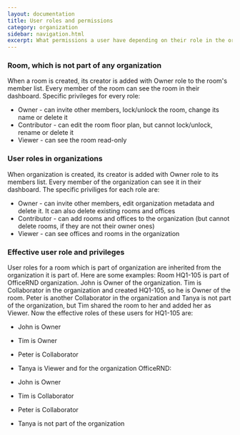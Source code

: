 ```yaml
---
layout: documentation
title: User roles and permissions
category: organization
sidebar: navigation.html
excerpt: What permissions a user have depending on their role in the organization and/or the room
---
```


### Room, which is not part of any organization
When a room is created, its creator is added with Owner role to the room's member list. Every member of the room can see the room in their dashboard. Specific privileges for every role:

* Owner - can invite other members, lock/unlock the room, change its name or delete it
* Contributor - can edit the room floor plan, but cannot lock/unlock, rename or delete it
* Viewer - can see the room read-only

### User roles in organizations
When organization is created, its creator is added with Owner role to its members list. Every member of the organization can see it in their dashboard. The specific priviliges for each role are:

* Owner - can invite other members, edit organization metadata and delete it. It can also delete existing rooms and offices
* Contributor - can add rooms and offices to the organization (but cannot delete rooms, if they are not their owner ones)
* Viewer - can see offices and rooms in the organization

### Effective user role and privileges
User roles for a room which is part of organization are inherited from the organization it is part of. Here are some examples:
Room HQ1-105 is part of OfficeRND organization. John is Owner of the organization. Tim is Collaborator in the organization and created HQ1-105, so he is Owner of the room. Peter is another Collaborator in the organization and Tanya is not part of the organization, but Tim shared the room to her and added her as Viewer. Now the effective roles of these users for HQ1-105 are:

* John is Owner
* Tim is Owner
* Peter is Collaborator
* Tanya is Viewer
and for the organization OfficeRND:

* John is Owner
* Tim is Collaborator
* Peter is Collaborator
* Tanya is not part of the organization

